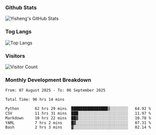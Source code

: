 ### Github Stats
![Yisheng's GitHub Stats](https://github-readme-stats-9qabuvhk1-gongyisheng.vercel.app/api?username=gongyisheng&count_private=true&show_icons=true)
### Tog Langs
![Top Langs](https://github-readme-stats-9qabuvhk1-gongyisheng.vercel.app/api/top-langs/?username=gongyisheng&layout=compact)
### Visitors
![Visitor Count](https://profile-counter.glitch.me/gongyisheng/count.svg)
### Monthly Development Breakdown
<!--START_SECTION:waka-->

```txt
From: 07 August 2025 - To: 06 September 2025

Total Time: 96 hrs 14 mins

Python       62 hrs 29 mins  ████████████████▒░░░░░░░░   64.92 %
CSV          11 hrs 31 mins  ███░░░░░░░░░░░░░░░░░░░░░░   11.97 %
Markdown     10 hrs 22 mins  ██▓░░░░░░░░░░░░░░░░░░░░░░   10.78 %
YAML         7 hrs 2 mins    █▓░░░░░░░░░░░░░░░░░░░░░░░   07.31 %
Bash         2 hrs 3 mins    ▓░░░░░░░░░░░░░░░░░░░░░░░░   02.14 %
```

<!--END_SECTION:waka-->
